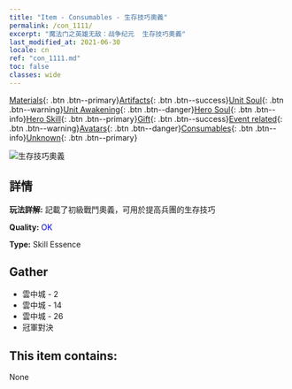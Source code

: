 ```yaml
---
title: "Item - Consumables - 生存技巧奧義"
permalink: /con_1111/
excerpt: "魔法门之英雄无敌：战争纪元  生存技巧奧義"
last_modified_at: 2021-06-30
locale: cn
ref: "con_1111.md"
toc: false
classes: wide
---
```

 [Materials](/ItemsCN/){: .btn .btn--primary}[Artifacts](/ItemsCN/Artifacts/){: .btn .btn--success}[Unit Soul](/ItemsCN/UnitSoul/){: .btn .btn--warning}[Unit Awakening](/ItemsCN/UnitAwakening/){: .btn .btn--danger}[Hero Soul](/ItemsCN/HeroSoul/){: .btn .btn--info}[Hero Skill](/ItemsCN/HeroSkill/){: .btn .btn--primary}[Gift](/ItemsCN/Gift/){: .btn .btn--success}[Event related](/ItemsCN/Events/){: .btn .btn--warning}[Avatars](/ItemsCN/Avatars/){: .btn .btn--danger}[Consumables](/ItemsCN/Consumables/){: .btn .btn--info}[Unknown](/ItemsCN/Unknown/){: .btn .btn--primary}

 ![生存技巧奧義](/images/t/i_7002.png)

## 詳情
 **玩法詳解:** 記載了初級戰鬥奧義，可用於提高兵團的生存技巧

 **Quality:** <span style="color: #0000CD">OK</span>

 **Type:** Skill Essence

## Gather

*    雲中城 - 2 
*    雲中城 - 14 
*    雲中城 - 26 
*    冠軍對決 

## This item contains:

  None

